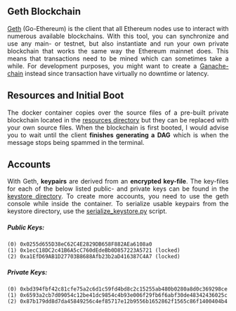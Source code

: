## Geth Blockchain
<p style="text-align: justify;">
<a href="#">Geth</a> (Go-Ethereum) is the client that all Ethereum nodes use to interact with numerous available blockchains. With this tool, you can synchronize and use any main- or testnet, but also instantiate and run your own private blockchain that works the same way the Ethereum mainnet does. This means that transactions need to be mined which can sometimes take a while. For development purposes, you might want to create a <a href="#">Ganache-chain</a> instead since transaction have virtually no downtime or latency.
</p>

## Resources and Initial Boot
<p style="text-align: justify;">
The docker container copies over the source files of a pre-built private blockchain located in the <a href="#">resources directory</a> but they can be replaced with your own source files. When the blockchain is first booted, I would advise you to wait until the client <b>finishes generating a DAG</b> which is when the message stops being spammed in the terminal.
</p>

## Accounts
<p style="text-align: justify;">
With Geth, <b>keypairs</b> are derived from an <b>encrypted key-file</b>. The key-files for each of the below listed public- and private keys can be found in the <a href="#">keystore directory</a>. To create more accounts, you need to use the geth console while inside the container. To serialize usable keypairs from the keystore directory, use the <a href="#">serialize_keystore.py</a> script.
</p>

##### Public Keys:
```
(0) 0x0255d655D38eC62C4E2829DB658F882AEa6108a0
(1) 0x1ecC18DC2c41B6A5cC760dEdeBb0D857223A5721 (locked)
(2) 0xa1EfD69AB1D27703B8688Afb23b2aD416387C4A7 (locked)
```

##### Private Keys:
```
(0) 0xbd394fbf42c81cfe75a2c6d1c59fd4bd8c2c15255ab480b0280a8d0c369298ce
(1) 0x6593a2cb7d09054c12be41dc9854c4b93e006f29fb6f6abf30de48342436025c
(2) 0x87b179dd8d7da45849256c4ef85717e12b9556b1652862f1565c86f1400404b4
```